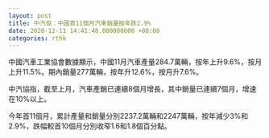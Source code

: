 ```yaml
---
layout: post
title: 中汽協：中國首11個月汽車銷量按年跌2.9%
date: 2020-12-11 14:41:48.000000000 +08:00
categories: rthk
---
```


中國汽車工業協會數據顯示，中國11月汽車產量284.7萬輛，按年上升9.6%，按月上升11.5%。期內銷量277萬輛，按年升12.6%，按月升7.6%。

中汽協指，截至上月，汽車產銷已連續8個月增長，其中銷量已連續7個月，增速在10%以上。

今年首11個月，累計產量和銷量分別2237.2萬輛和2247萬輛，按年減少3%和2.9%，跌幅較首10個月分別收窄1.6和1.8個百分點。

